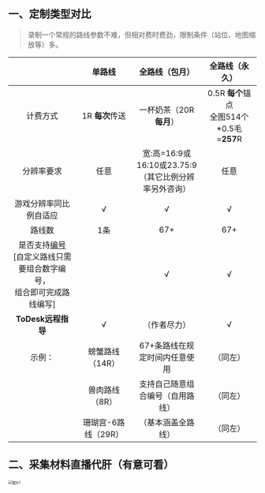 ## 一、定制类型对比

> 录制一个常规的路线参数不难，但相对费时费劲，限制条件（站位、地图缩放等）多。

|                                                              |       单路线        |                       全路线（包月）                       |                 全路线（永久）                  |
| :----------------------------------------------------------: | :-----------------: | :--------------------------------------------------------: | :---------------------------------------------: |
|                           计费方式                           |   1R **每次**传送   |                  一杯奶茶（20R **每月**）                  | 0.5R **每个**锚点<br />全图514个*0.5毛=**257**R |
|                          分辨率要求                          |        任意         | 宽:高=16:9或16:10或23.75:9<br />（其它比例分辨率另外咨询） |                      任意                       |
|                    游戏分辨率同比例自适应                    |          √          |                             √                              |                        √                        |
|                            路线数                            |         1条         |                            67+                             |                       67+                       |
| 是否支持[编号]()<br />            [自定义路线只需要组合数字编号，<br />组合即可完成路线编写] |                     |                             √                              |                        √                        |
|                      **ToDesk远程指导**                      |          √          |                        （作者尽力）                        |                        √                        |
|                            示例：                            |   螃蟹路线（14R）   |               67+条路线在规定时间内任意使用                |                    （同左）                     |
|                                                              |   兽肉路线（8R）    |              支持自己随意组合编号（自用路线）              |                    （同左）                     |
|                                                              | 珊瑚宫-6路线（29R） |                     （基本涵盖全路线）                     |                    （同左）                     |



## 二、采集材料直播代肝（有意可看）

<img src="C:\Users\CHEN_\Documents\Project_16_9\图片1.png" alt="图片1" style="zoom:50%;" />